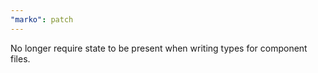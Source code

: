 ```yaml
---
"marko": patch
---
```


No longer require state to be present when writing types for component files.
